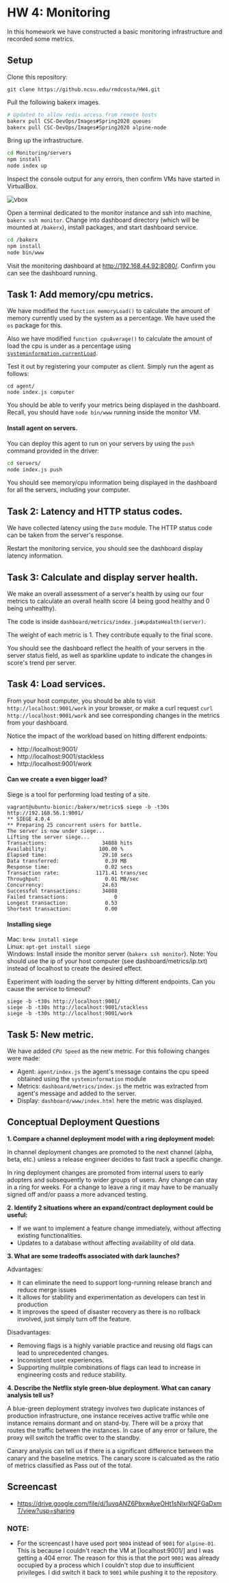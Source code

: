 # HW 4: Monitoring

In this homework we have constructed a basic monitoring infrastructure and recorded some metrics.

## Setup

Clone this repository:
```
git clone https://github.ncsu.edu/rmdcosta/HW4.git
```

Pull the following bakerx images.

```bash
# Updated to allow redis access from remote hosts
bakerx pull CSC-DevOps/Images#Spring2020 queues
bakerx pull CSC-DevOps/Images#Spring2020 alpine-node
```

Bring up the infrastructure.

```bash
cd Monitoring/servers
npm install
node index up
```

Inspect the console output for any errors, then confirm VMs have started in VirtualBox.

![vbox](img/vbox.png)

Open a terminal dedicated to the monitor instance and ssh into machine, `bakerx ssh monitor`.
Change into dashboard directory (which will be mounted at `/bakerx`), install packages, and start dashboard service.

```bash
cd /bakerx
npm install
node bin/www
```

Visit the monitoring dashboard at http://192.168.44.92:8080/. Confirm you can see the dashboard running.


## Task 1: Add memory/cpu metrics.

We have modified the `function memoryLoad()` to calculate the amount of memory currently used by the system as a percentage. We have used the `os` package for this.

Also we have modified `function cpuAverage()` to calculate the amount of load the cpu is under as a percentage using [`systeminformation.currentLoad`](https://www.npmjs.com/package/systeminformation#8-current-load-processes--services).


Test it out by registering your computer as client. Simply run the agent as follows:

```
cd agent/
node index.js computer
```

You should be able to verify your metrics being displayed in the dashboard. Recall, you should have `node bin/www` running inside the monitor VM.

#### Install agent on servers.

You can deploy this agent to run on your servers by using the `push` command provided in the driver:

```bash
cd servers/
node index.js push
```

You should see memory/cpu information being displayed in the dashboard for all the servers, including your computer.

## Task 2: Latency and HTTP status codes.

We have collected latency using the `Date` module. The HTTP status code can be taken from the server's response.

Restart the monitoring service, you should see the dashboard display latency information.

## Task 3: Calculate and display server health.

We make an overall assessment of a server's health by using our four metrics to calculate an overall health score (4 being good healthy and 0 being unhealthy).

The code is inside `dashboard/metrics/index.js#updateHealth(server)`.

The weight of each metric is 1. They contribute equally to the final score.

You should see the dashboard reflect the health of your servers in the server status field, as well as sparkline update to indicate the changes in score's trend per server.

## Task 4: Load services.

From your host computer, you should be able to visit `http://localhost:9001/work` in your browser, or make a curl request `curl http://localhost:9001/work` and see corresponding changes in the metrics from your dashboard.

Notice the impact of the workload based on hitting different endpoints:

* http://localhost:9001/
* http://localhost:9001/stackless
* http://localhost:9001/work


#### Can we create a even bigger load?

Siege is a tool for performing load testing of a site.

```
vagrant@ubuntu-bionic:/bakerx/metrics$ siege -b -t30s http://192.168.56.1:9001/
** SIEGE 4.0.4
** Preparing 25 concurrent users for battle.
The server is now under siege...
Lifting the server siege...
Transactions:                  34088 hits
Availability:                 100.00 %
Elapsed time:                  29.10 secs
Data transferred:               0.39 MB
Response time:                  0.02 secs
Transaction rate:            1171.41 trans/sec
Throughput:                     0.01 MB/sec
Concurrency:                   24.63
Successful transactions:       34088
Failed transactions:               0
Longest transaction:            0.53
Shortest transaction:           0.00
```

#### Installing siege

Mac: `brew install siege`  
Linux: `apt-get install siege`  
Windows: Install inside the monitor server (`bakerx ssh monitor`). Note: You should use the ip of your host computer (see dashboard/metrics/ip.txt) instead of localhost to create the desired effect.

Experiment with loading the server by hitting different endpoints. Can you cause the service to timeout?
```
siege -b -t30s http://localhost:9001/
siege -b -t30s http://localhost:9001/stackless
siege -b -t30s http://localhost:9001/work
```

## Task 5: New metric.

We have added `CPU Speed` as the new metric. For this following changes were made:
* Agent: `agent/index.js` the agent's message contains the cpu speed obtained using the `systeminformation` module
* Metrics: `dashboard/metrics/index.js` the metric was extracted from agent's message and added to the server.
* Display: `dashboard/www/index.html` here the metric was displayed.

## Conceptual Deployment Questions

**1. Compare a channel deployment model with a ring deployment model:**

In channel deployment changes are promoted to the next channel (alpha, beta, etc.) unless a release engineer decides to fast track a specific change.

In ring deployment changes are promoted from internal users to early adopters and subsequently to wider groups of users. Any change can stay in a ring for weeks. For a change to leave a ring it may have to be manually signed off and/or paass a more advanced testing. 

**2. Identify 2 situations where an expand/contract deployment could be useful:**

* If we want to implement a feature change immediately, without affecting existing functionalities.
* Updates to a database without affecting availability of old data.

**3. What are some tradeoffs associated with dark launches?**

Advantages:
* It can eliminate the need to support long-running release branch and reduce merge issues
* It allows for stability and experimentation as developers can test in production
* It improves the speed of disaster recovery as there is no rollback involved, just simply turn off the feature.

Disadvantages:
* Removing flags is a highly variable practice and reusing old flags can lead to unprecedented changes.
* Inconsistent user experiences.
* Supporting mulitple combinations of flags can lead to increase in engineering costs and reduce stability.

**4. Describe the Netflix style green-blue deployment. What can canary analysis tell us?**
	
A blue-green deployment strategy involves two duplicate instances of production infrastructure, one instance receives active traffic while one instance remains dormant and on stand-by. There will be a proxy that routes the traffic between the instances. In case of any error or failure, the proxy will switch the traffic over to the standby.

Canary analysis can tell us if there is a significant difference between the canary and the baseline metrics. The canary score is calcuated as the ratio of metrics classified as Pass out of the total.

## Screencast

* https://drive.google.com/file/d/1uvqANZ6PbxwAyeOHt1sNlxrNQFGaDxmT/view?usp=sharing


### NOTE:
* For the screencast I have used port `9004` instead of `9001` for `alpine-01`. This is because I couldn't reach the VM at [localhost:9001/] and I was getting a 404 error. The reason for this is that the port `9001` was already occupied by a process which I couldn't stop due to insufficient privileges. I did switch it back to `9001` while pushing it to the repository.

